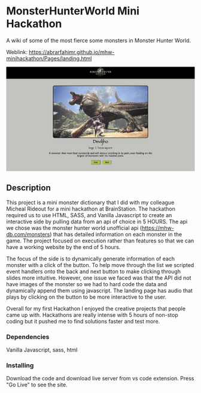 # MonsterHunterWorld Mini Hackathon

A wiki of some of the most fierce some monsters in Monster Hunter World.

Weblink: https://abrarfahimr.github.io/mhw-minihackathon/Pages/landing.html

![alt text](/thumbnail.png)

## Description
This project is a mini monster dictionary that I did with my colleague Micheal Rideout for a mini hackathon at BrainStation. The hackathon required us to use HTML, SASS, and Vanilla Javascript to create an interactive side by pulling data from an api of choice in 5 HOURS. The api we chose was the monster hunter world unofficial api (https://mhw-db.com/monsters) that has detailed information on each monster in the game. The project focused on execution rather than features so that we can have a working website by the end of 5 hours. 

The focus of the side is to dynamically generate information of each monster with a click of the button. To help move through the list we scripted event handlers onto the back and next button to make clicking through slides more intuitive. However, one issue we faced was that the API did not have images of the monster so we had to hard code the data and dynamically append them using javascript. The landing page has audio that plays by clicking on the button to be more interactive to the user.

Overall for my first Hackathon I enjoyed the creative projects that people came up with. Hackathons are really intense with 5 hours of non-stop coding but it pushed me to find solutions faster and test more. 

### Dependencies
Vanilla Javascript, sass, html

### Installing
Download the code and download live server from vs code extension. Press "Go Live" to see the site.
